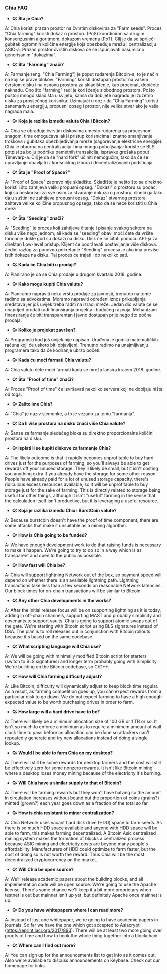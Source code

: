 ### Chia FAQ

+ <b>Q: Šta je Chia?</b>

A: Chia koristi prazan prostor na čvrstim diskovima za "Farm seeds". Proces "Chia farming" koristi dokaz o prostoru (PoS) koordiniran sa drugim konsenzusnim algoritmom, dokazom vremena (PoT). Cilj je da se spriječi gubitak ogromnih količina energije koja obezbeđuje mrežu i centralizaciju ASIC-a. Prazan prostor čvrstih diskova će se ispunjavati nasumično generisanim "dokazima".



+ <b>Q: Šta "Farming" znači?</b>

A: Farmanje (eng. "Chia Farming") je poput rudarenja Bitcoin-a, to je način na koji se prave blokovi. "Farming" koristi dostupan prostor na vašem čvrstom disku i na osnovu prostora za skladištenje, kao procenat, dobićete naknadu. Ono što "farming" radi je korišćenje slobodnog prostora. Pošto postoji mnogo skladišta u svijetu, šansa da dobijete nagradu je izuzetno niska za prosiječnog korisnika. Uzimajući u obzir da "Chia Farming" koristi zanemarivu energiju, propusni opseg i prostor, nije velika stvar ako je vaša nagrada mala.



+ <b>Q: Koja je razlika između valuta Chia i Bitcoin?</b>

A: Chia se obrađuje čvrstim diskovima umesto rudarenja sa procesnom snagom, time omogućava lakši pristup korisnicima i znatno smanjivanje troškova / gubitaka obezbijeđivanja mreže (sagorevanje električne energije). Chia je otporna na centralizaciju i ima mnogo poboljšanja: koriste se BLS potpisi za bolju podršku pametnih transakcija, ispravke grešaka poput Timevarp-a. Cilj je da se "hard fork" učiniti nemogućim, tako da će se upravljanje obavljati iz korisničkog izbora i decentralizovanih podsticaja.



+ <b>Q: Šta je "Proof of Space?"</b>

A: "Proof of Space" zapravo nije skladište. Skladište je nešto što se direktno koristi i što zahtijeva veliki propusni opseg. "Dokazi" o prostoru su podaci koji su beskorisni za sve osim za stvaranje dokaza o prostoru, čineći ga tako da u suštini ne zahtijeva propusni opseg. "Dokaz" stvarnog prostora zahteva velike količine propusnog opsega, tako da se neće koristiti u Chia mreži.



+ <b>Q: Šta "Seeding" znači?</b>

A: "Seeding" je proces koji zahtijeva čitanje i pisanje svakog sektora na disku više nego jednom; ali kada se "seeding" obavi moći ćete da vršite farmanje dokle god su dokazi na disku. Disk će se čitati pomoću API-ja za direktan Low-level pristup. Klijent će podržavati postavljanje više diskova. Jedini razlog za ponovno pokretanje "Seeding" procesa je ako ima previše istih dokaza na disku. Taj proces će trajati i do nekoliko sati.


+ <b>Q: Kada će Chia biti u prodaji?</b>

A: Planirano je da se Chia prodaje u drugom kvartalu 2018. godine.



+ <b>Q: Kako mogu kupiti Chia valutu?</b>

A: Planiramo napraviti neku vrstu prodaje za javnosti, trenutno na tome radimo sa advokatima. Moramo napraviti određeni iznos prikupljanja sredstava jer još uvijek treba raditi na izradi mreže. Jedan dio valute će se unaprijed prodati radi finansiranja projekta i budućeg razvoja. Mehanizam finansiranja će biti transparentan i javno dostupan prije nego što počne prodaja.



+ <b>Q: Koliko je projekat završen?</b>

A: Programski kod još uvijek nije napisan. Urađena je gomila matematičkih računa koji će uskoro biti objavljeni. Trenutno radimo na unajmljivanju programera tako da će kodiranje ubrzo početi.



+ <b>Q: Kada ću moći farmati Chia valutu?</b>

A: Chia valutu ćete moći farmati kada se mreža lansira krajem 2018. godine.



+ <b>Q: Šta "Proof of time" znači?</b>

A: Proces "Proof of time" će izvršavati nekoliko servera koji ne dobijaju ništa od toga.



+ <b>Q: Zašto ime Chia?</b>

A: "Chia" je naziv sjemenke, a to je vezano za temu "farmanja".



+ <b>Q: Da li više prostora na disku znači više Chia valute?</b>

A: Šanse za farmanje sledećeg bloka su direktno proporcionalne količini prostora na disku.



+ <b>Q: Isplati li se kupiti diskove za farmanje Chia?</b>

A: The likely outcome is that it rapidly becomes unprofitable to buy hard drives just for the purposes of farming, so you'll always be able to get rewards off your unused storage. They'll likely be small, but it isn't costing you anything extra if you already have the storage for some other reason. People have already paid for a lot of unused storage capacity, there's ridiculous excess resources available, so it will be unprofitable to buy storage just for the sake of farming. This is directly related to storage being useful for other things, although it isn't "useful" farming in the sense that the calculation itself isn't productive, but it is leveraging a useful resource.



+ <b>Q: Koja je razlika između Chia i BurstCoin valute?</b>

A: Because burstcoin doesn't have the proof of time component, there are some attacks that make it unsuitable as a mining algorithm.



+ <b>Q: How is Chia going to be funded?</b>

A: We have enough development work to do that raising funds is necessary to make it happen. We're going to try to do so in a way which is as transparent and open to the public as possible.



+ <b>Q: How fast will Chia be?</b>

A: Chia will support lightning Network out of the box, so payment speed will depend on whether there is an available lightning path. Lightning transactions take less than a few seconds on reasonable Network latencies. Our block times for on-chain transactions will be similar to Bitcoin.



+ <b>Q: Any other Chia developments in the works?</b>

A: After the initial release focus will be on supporting lightning as it is today, adding in off-chain channels, supporting MAST and probably simplicity and covenants to support vaults. Chia is going to support atomic swaps out of the gate. We're starting with Bitcoin script using BLS signatures instead of DSA. The plan is to roll releases out in conjunction with Bitcoin rollouts because it's based on the same codebase.



+ <b>Q: What scripting language will Chia use?</b>

A: We will be going with minimally modified Bitcoin script for starters (switch to BLS signatures) and longer term probably going with Simplicity. We're building on the Bitcoin codebase, so C/C++.



+ <b>Q: How will Chia farming difficulty adjust?</b>

A: Like Bitcoin, difficulty will dynamically adjust to keep block time regular. As a result, as farming competition goes up, you can expect rewards from a particular disk to go down. We do not expect farming to have a high enough expected value to be worth purchasing drives in order to farm.



+ <b>Q: How large will a hard drive have to be?</b>

A: There will likely be a minimum allocation size of 100 GB or 1 TB or so. It isn't so much to enforce a minimum as to require a minimum amount of wall clock time to pass before an allocation can be done so attackers can't repeatedly generate and try new allocations instead of doing a single lookup.



+ <b>Q: Would I be able to farm Chia on my desktop?</b>

A: There will still be some rewards for desktop farmers and the cost will still be effectively zero for some nonzero rewards. It isn't like Bitcoin mining where a desktop loses money mining because of the electricity it's burning.



+ <b>Q: Will Chia have a similar supply to that of Bitcoin?</b>

A: There will be farming rewards but they won't have halving so the amount in circulation increases without bound but the proportion of coins (grains?) minted (grown?) each year goes down as a fraction of the total so far.



+ <b>Q: How is chia resistant to miner centralization?</b>

A: Chia Network uses vacant hard disk drive (HDD) space to farm seeds. As there is so much HDD space available and anyone with HDD space will be able to farm, this makes farming decentralized. A Bitcoin Asic centralized mining system makes the formation of blocks a centralized process because ASIC mining and electricity costs are beyond many people's affordability. Manufacturers of HDD could optimize to farm faster, but the cost of doing so is not worth the reward. Thus Chia will be the most decentralized cryptocurrency on the market.



+ <b>Q: Will Chia be open source?</b>

A: We'll release academic papers about the building blocks, and all implementation code will be open source. We're going to use the Apache license. There's some chance we'll keep it a bit more proprietary when testnet is out but mainnet isn't up yet, but definitely Apache once mainnet is up.



+ <b>Q: Do you have whitepapers where I can read more?</b>

A: Instead of just one whitepaper, we're going to have academic papers in journals. So far we have the one which got accepted to Asiacrypt (https://eprint.iacr.org/2017/893). There will be at least two more going over proofs of time and how to hook the whole thing together into a blockchain.



+ <b>Q: Where can I find out more?</b>

A: You can sign up for the announcements list to get info as it comes out. Also we're available to discuss announcements on Keybase. Check out our homepage for links.

